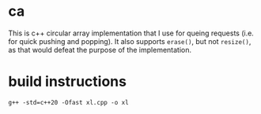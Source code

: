# ca
This is c++ circular array implementation that I use for queing requests (i.e. for quick pushing and popping). It also supports `erase()`, but not `resize()`, as that would defeat the purpose of the implementation.

# build instructions
    g++ -std=c++20 -Ofast xl.cpp -o xl
